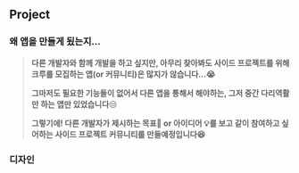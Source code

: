 ## Project



### 왜 앱을 만들게 됬는지...

> **다른 개발자와 함께 개발을 하고 싶지만, 아무리 찾아봐도 사이드 프로젝트를 위해 크루를 모집하는 앱(or 커뮤니티)은 많지가 않습니다...😭**
>
> **그마저도 필요한 기능들이 없어서 다른 앱을 통해서 해야하는, 그저 중간 다리역활만 하는 앱만 있었습니다**😒
>
> **그렇기에! 다른 개발자가 제시하는 목표🚩 or 아이디어 :bulb:를 보고 같이 참여하고 싶어하는 사이드 프로젝트 커뮤니티를 만들예정입니다😆**



### 디자인



